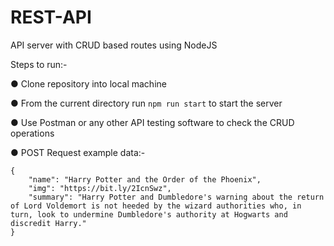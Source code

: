 # REST-API

API server with CRUD based routes using NodeJS

Steps to run:-

● Clone repository into local machine

● From the current directory run `npm run start` to start the server

● Use Postman or any other API testing software to check the CRUD operations

● POST Request example data:-

```
{
    "name": "Harry Potter and the Order of the Phoenix",
    "img": "https://bit.ly/2IcnSwz",
    "summary": "Harry Potter and Dumbledore's warning about the return of Lord Voldemort is not heeded by the wizard authorities who, in turn, look to undermine Dumbledore's authority at Hogwarts and discredit Harry."
}
```
